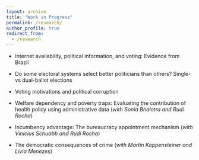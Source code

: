 ```yaml
---
layout: archive
title: "Work in Progress"
permalink: /research/
author_profile: true
redirect_from:
  - /research
---
```



* Internet availability, political information, and voting: Evidence from Brazil

* Do some electoral systems select better politicians than others? Single- vs dual-ballot elections

* Voting motivations and political corruption

* Welfare dependency and poverty traps: Evaluating the contribution of health policy using administrative data (*with Sonia Bhalotra and Rudi Rocha*)

* Incumbency advantage: The bureaucracy appointment mechanism (*with Vinícius Schuabb and Rudi Rocha*)

* The democratic consequences of crime (*with Martin Koppensteiner and Lívia Menezes*)

